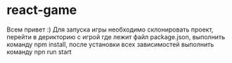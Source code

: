 # react-game
Всем привет :)
Для запуска игры необходимо склонировать проект, перейти в дерикторию с игрой где лежит файл package.json, выполнить команду npm install, после установки всех зависимостей выполнить команду npn run start
